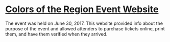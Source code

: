 # [Colors of the Region Event Website](http://cotr.herokuapp.com)

The event was held on June 30, 2017. This website provided info about the purpose of the event and allowed attenders to purchase tickets online, print them, and have them verified when they arrived.
